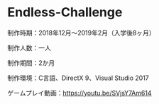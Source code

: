 # Endless-Challenge

制作時期：2018年12月～2019年2月（入学後8ヶ月）

制作人数：一人

制作期間：2か月

制作環境：C言語、DirectX 9、Visual Studio 2017

ゲームプレイ動画：https://youtu.be/SVjsY7Am614
